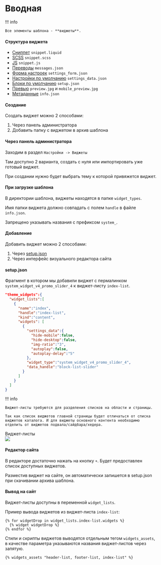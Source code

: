 # Вводная

!!! info

    Все элементы шаблона - **виджеты**.


#### Структура виджета

- <a href="/Generation%204/Виджеты/Структура/snippet.liquid/">Сниппет</a>  `snippet.liquid`
- <a href="/Generation%204/Виджеты/Структура/snippet.scss/">SCSS</a>  `snippet.scss`
- <a href="/Generation%204/Виджеты/Структура/snippet.js/">JS</a>  `snippet.js`
- <a href="/Generation%204/Виджеты/Структура/messages/">Переводы</a> `messages.json`
- <a href="/Generation%204/Виджеты/Структура/settings_form/">Форма настроек</a>  `settings_form.json`
- <a href="/Generation%204/Виджеты/Структура/settings_data/">Настройки по умолчанию</a>  `settings_data.json`
- <a href="/Generation%204/Виджеты/Структура/setup/">Блоки по умолчанию</a>  `setup.json`
- <a href="/Generation%204/Виджеты/Структура/preview/">Превью</a>  `preview.jpg` и `mobile_preview.jpg`
- <a href="/Generation%204/Виджеты/Структура/info/">Метаданные</a>  `info.json`

#### Создание

Создать виджет можно 2 способами:

1. Через панель администратора
2. Добавить папку с виджетом в архив шаблона

#### Через панель администратора

Заходим в раздел `Настройки -> Виджеты`

Там доступно 2 варианта, создать с нуля или импортировать уже готовый виджет.

При создании нужно будет выбрать тему к которой привяжется виджет.

#### При загрузке шаблона

В директории шаблона, виджеты находятся в папке `widget_types`.

Имя папки виджета должно совпадать с полем `handle` в файле `info.json`.

Запрещено указывать названия с префиксом `system_`.

#### Добавление

Добавить виджет можно 2 способами:

1. Через <a href="/Generation%204/Темы/Структура/setup.json/">setup.json</a>
2. Через интерфейс визуального редактора сайта

#### setup.json

Фрагмент в котором мы добавили виджет с пермалинком `system_widget_v4_promo_slider_4` к виджет-листу `index-list`.

```json
"theme_widgets":{
  "widget_lists":[
    {
      "name":"index",
      "handle":"index-list",
      "kind":"content",
      "widgets": [
        {
          "settings_data":{
            "hide-mobile":false,
            "hide-desktop":false,
            "img-ratio":"3",
            "autoplay":false,
            "autoplay-delay":"5"
          },
          "widget_type":"system_widget_v4_promo_slider_4",
          "data_handle":"block-list-slider"
        }
      ]
    }
  ]
}
```
<a name="ListWidgetInfo"></a> 
!!! info

    Виджет-листы требуются для разделения списков на области и страницы.

    Так как список виджетов главной страницы будет отличаться от списка виджетов каталога. И для виджеты основного контента необходимо отделить от виджетов подвала/сайдбара/хедера.
Виджет-листы   
![](/img/info2.svg)

#### Редактор сайта

В редакторе достаточно нажать на кнопку `+`. Будет предоставлен список доступных виджетов.

Разместив виджет на сайте, он автоматически запишется в setup.json при скачивании архива шаблона.

#### Вывод на сайт

Виджет-листы доступны в переменной `widget_lists`.

Пример вывода виджетов из виджет-листа `index-list`:

```liquid
{% for widgetDrop in widget_lists.index-list.widgets %}
  {% widget widgetDrop %}
{% endfor %}
```

Стили и скрипты виджетов выводятся отдельным тегом `widgets_assets`, в качестве параметра указываются названия виджет-листов через запятую.

```liquid
{% widgets_assets "header-list, footer-list, index-list" %}
```
